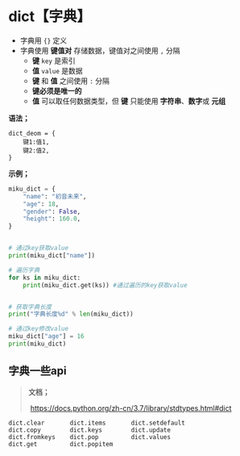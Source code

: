 # dict【字典】

- 字典用 `{}` 定义
- 字典使用 **键值对** 存储数据，键值对之间使用 `,` 分隔
  - **键** `key` 是索引
  - **值** `value` 是数据
  - **键** 和 **值** 之间使用 `:` 分隔
  - **键必须是唯一的**
  - **值** 可以取任何数据类型，但 **键** 只能使用 **字符串**、**数字**或 **元组**

**语法；**

```
dict_deom = {
    键1:值1,
    键2:值2,
}
```



**示例；**

```python
miku_dict = {
    "name": "初音未来",
    "age": 18,
    "gender": False,
    "height": 160.0,
}


# 通过key获取value
print(miku_dict["name"])

# 遍历字典
for ks in miku_dict:
    print(miku_dict.get(ks)) #通过遍历的key获取value


# 获取字典长度
print("字典长度%d" % len(miku_dict))

# 通过key修改value
miku_dict["age"] = 16
print(miku_dict)
```



## 字典一些api

> **文档；**
>
> ​	https://docs.python.org/zh-cn/3.7/library/stdtypes.html#dict

```
dict.clear       dict.items       dict.setdefault
dict.copy        dict.keys        dict.update
dict.fromkeys    dict.pop         dict.values
dict.get         dict.popitem    
```





